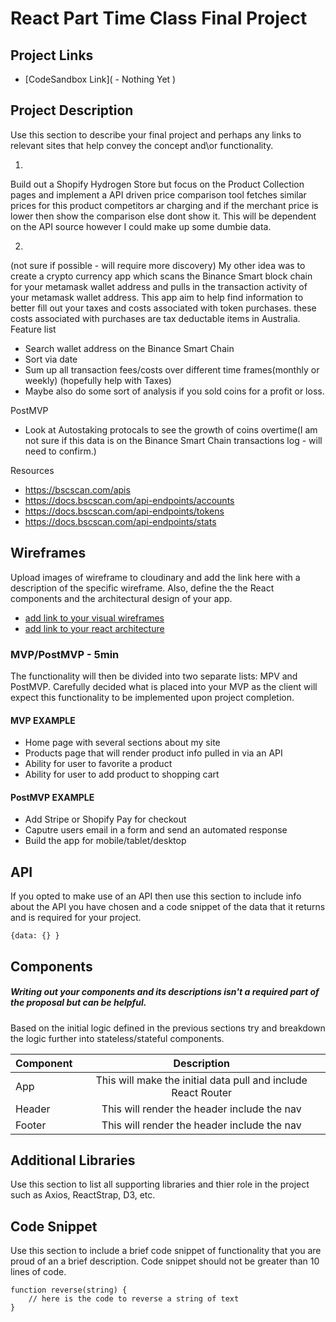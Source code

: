 # React Part Time Class Final Project

## Project Links

- [CodeSandbox Link]( - Nothing Yet )

## Project Description

Use this section to describe your final project and perhaps any links to relevant sites that help convey the concept and\or functionality.

1.
Build out a Shopify Hydrogen Store but focus on the Product Collection pages and implement a API driven price comparison tool fetches similar prices for this product competitors ar charging and if the merchant price is lower then show the comparison else dont show it. 
This will be dependent on the API source however I could make up some dumbie data. 


2. 
(not sure if possible - will require more discovery) My other idea was to create a crypto currency app which scans the Binance Smart block chain for your metamask wallet address and pulls in the transaction activity of your metamask wallet address.
This app aim to help find information to better fill out your taxes and costs associated with token purchases. these costs associated with purchases are tax deductable items in Australia.  
Feature list
 - Search wallet address on the Binance Smart Chain 
 - Sort via date
 - Sum up all transaction fees/costs over different time frames(monthly or weekly) (hopefully help with Taxes)
 - Maybe also do some sort of analysis if you sold coins for a profit or loss. 

PostMVP
 - Look at Autostaking protocals to see the growth of coins overtime(I am not sure if this data is on the Binance Smart Chain transactions log - will need to confirm.)
 
 Resources 
 - https://bscscan.com/apis 
 - https://docs.bscscan.com/api-endpoints/accounts
 - https://docs.bscscan.com/api-endpoints/tokens
 - https://docs.bscscan.com/api-endpoints/stats


## Wireframes

Upload images of wireframe to cloudinary and add the link here with a description of the specific wireframe. Also, define the the React components and the architectural design of your app.

- [add link to your visual wireframes]()
- [add link to your react architecture]()


### MVP/PostMVP - 5min

The functionality will then be divided into two separate lists: MPV and PostMVP.  Carefully decided what is placed into your MVP as the client will expect this functionality to be implemented upon project completion.  

#### MVP EXAMPLE
- Home page with several sections about my site
- Products page that will render product info pulled in via an API  
- Ability for user to favorite a product
- Ability for user to add product to shopping cart

#### PostMVP EXAMPLE

- Add Stripe or Shopify Pay for checkout
- Caputre users email in a form and send an automated response
- Build the app for mobile/tablet/desktop

## API

If you opted to make use of an API then use this section to include info about the API you have chosen and a code snippet of the data that it returns and is required for your project. 


```
{data: {} }
```

## Components
##### Writing out your components and its descriptions isn't a required part of the proposal but can be helpful.

Based on the initial logic defined in the previous sections try and breakdown the logic further into stateless/stateful components. 

| Component | Description | 
| --- | :---: |  
| App | This will make the initial data pull and include React Router| 
| Header | This will render the header include the nav | 
| Footer | This will render the header include the nav | 


## Additional Libraries
 Use this section to list all supporting libraries and thier role in the project such as Axios, ReactStrap, D3, etc. 

## Code Snippet

Use this section to include a brief code snippet of functionality that you are proud of an a brief description.  Code snippet should not be greater than 10 lines of code. 

```
function reverse(string) {
	// here is the code to reverse a string of text
}
```
